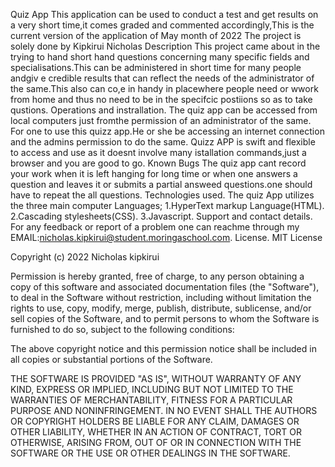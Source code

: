 Quiz App
This application can be used to conduct a test and get results on a very short time,it comes graded and commented accordingly,This is the current version of the application of May month of 2022
The project is solely done by Kipkirui Nicholas
Description
This project came about in the trying to hand short hand questions concerning many specific fields and specialisations.This can be administered in short time for many people andgiv e credible results that can reflect the needs of the administrator of the same.This also can co,e in handy in placewhere people need or wwork from home and thus no need to be in the specifcic postiions so as to take qustions.
Operations and instrallation.
The quiz app can be accessed from local computers just fromthe permission of an administrator of the same.
For one to use  this quizz app.He or she be accessing an internet connection and the admins permission to do the same.
Quizz APP is swift and flexible to access and use as it doesnt involve many istallation commands,just a browser and you are good to go.
Known Bugs
The quiz app cant record your work when it is left hanging for long time or when one answers a question and leaves it or submits a partial answeed questions.one should have to repeat the all questions.
Technologies used.
The quiz App utilizes the three main computer Languages;
1.HyperText markup Language(HTML).
2.Cascading stylesheets(CSS).
3.Javascript.
 Support and contact details.
 For any feedback or report of a problem one can reachme through my EMAIL:nicholas.kipkirui@student.moringaschool.com. License.
 MIT License

Copyright (c) 2022 Nicholas kipkirui

Permission is hereby granted, free of charge, to any person obtaining a copy
of this software and associated documentation files (the "Software"), to deal
in the Software without restriction, including without limitation the rights
to use, copy, modify, merge, publish, distribute, sublicense, and/or sell
copies of the Software, and to permit persons to whom the Software is
furnished to do so, subject to the following conditions:

The above copyright notice and this permission notice shall be included in all
copies or substantial portions of the Software.

THE SOFTWARE IS PROVIDED "AS IS", WITHOUT WARRANTY OF ANY KIND, EXPRESS OR
IMPLIED, INCLUDING BUT NOT LIMITED TO THE WARRANTIES OF MERCHANTABILITY,
FITNESS FOR A PARTICULAR PURPOSE AND NONINFRINGEMENT. IN NO EVENT SHALL THE
AUTHORS OR COPYRIGHT HOLDERS BE LIABLE FOR ANY CLAIM, DAMAGES OR OTHER
LIABILITY, WHETHER IN AN ACTION OF CONTRACT, TORT OR OTHERWISE, ARISING FROM,
OUT OF OR IN CONNECTION WITH THE SOFTWARE OR THE USE OR OTHER DEALINGS IN THE
SOFTWARE.